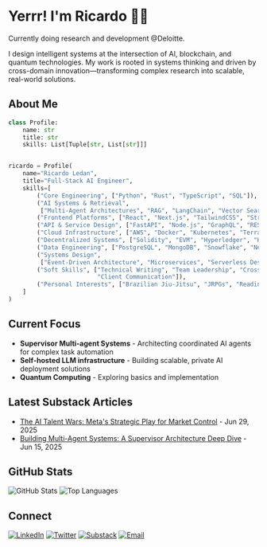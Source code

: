 # Yerrr! I'm Ricardo 👋🏾

Currently doing research and development @Deloitte.

I design intelligent systems at the intersection of AI, blockchain, and quantum technologies.
My work is rooted in systems thinking and driven by cross-domain innovation—transforming complex research into scalable,
real-world solutions.

## About Me

```python
class Profile:
    name: str
    title: str
    skills: List[Tuple[str, List[str]]]


ricardo = Profile(
    name="Ricardo Ledan",
    title="Full-Stack AI Engineer",
    skills=[
        ("Core Engineering", ["Python", "Rust", "TypeScript", "SQL"]),
        ("AI Systems & Retrieval",
         ["Multi-Agent Architectures", "RAG", "LangChain", "Vector Search", "ChromaDB", "Pinecone"]),
        ("Frontend Platforms", ["React", "Next.js", "TailwindCSS", "Streamlit"]),
        ("API & Service Design", ["FastAPI", "Node.js", "GraphQL", "REST"]),
        ("Cloud Infrastructure", ["AWS", "Docker", "Kubernetes", "Terraform", "Serverless"]),
        ("Decentralized Systems", ["Solidity", "EVM", "Hyperledger", "Hardhat", "Web3.js"]),
        ("Data Engineering", ["PostgreSQL", "MongoDB", "Snowflake", "Neo4j", "Data Modeling"]),
        ("Systems Design",
         ["Event-Driven Architecture", "Microservices", "Serverless Design", "Scalability & Resilience"]),
        ("Soft Skills", ["Technical Writing", "Team Leadership", "Cross-Functional Collaboration", "Mentorship",
                         "Client Communication"]),
        ("Personal Interests", ["Brazilian Jiu-Jitsu", "JRPGs", "Reading"]),
    ]
)
```

## Current Focus

- **Supervisor Multi-agent Systems** - Architecting coordinated AI agents for complex task automation
- **Self-hosted LLM infrastructure** - Building scalable, private AI deployment solutions
- **Quantum Computing** - Exploring basics and implementation

## Latest Substack Articles

<!-- SUBSTACK:START -->

- [The AI Talent Wars: Meta's Strategic Play for Market Control](https://ricardoledan.substack.com/p/the-ai-talent-wars-metas-strategic) -
  Jun 29, 2025
- [Building Multi-Agent Systems: A Supervisor Architecture Deep Dive](https://ricardoledan.substack.com/p/building-multi-agent-systems-a-supervisor) -
  Jun 15, 2025

<!-- SUBSTACK:END -->

## GitHub Stats

![GitHub Stats](https://github-readme-stats.vercel.app/api?username=ricoledan&theme=dark&show_icons=true) ![Top Languages](https://github-readme-stats.vercel.app/api/top-langs/?username=ricoledan&theme=dark&layout=compact)

## Connect

[![LinkedIn](https://img.shields.io/badge/LinkedIn-0077B5?style=for-the-badge&logo=linkedin&logoColor=white)](https://linkedin.com/in/ricardoledan)
[![Twitter](https://img.shields.io/badge/Twitter-1DA1F2?style=for-the-badge&logo=twitter&logoColor=white)](https://x.com/ricardoledan)
[![Substack](https://img.shields.io/badge/Substack-FF6719?style=for-the-badge&logo=substack&logoColor=white)](https://ricardoledan.substack.com/)
[![Email](https://img.shields.io/badge/Email-D14836?style=for-the-badge&logo=gmail&logoColor=white)](mailto:ricardoledan+github@proton.me)
